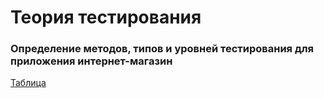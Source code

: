 
# Теория тестирования

###  Определение методов, типов и уровней тестирования для приложения интернет-магазин

[Таблица](https://docs.google.com/spreadsheets/d/1VofAgbdCUoCs38WrzoYxqOsLuEVyIjoGmKA3SpsLpEA/edit?usp=sharing)
